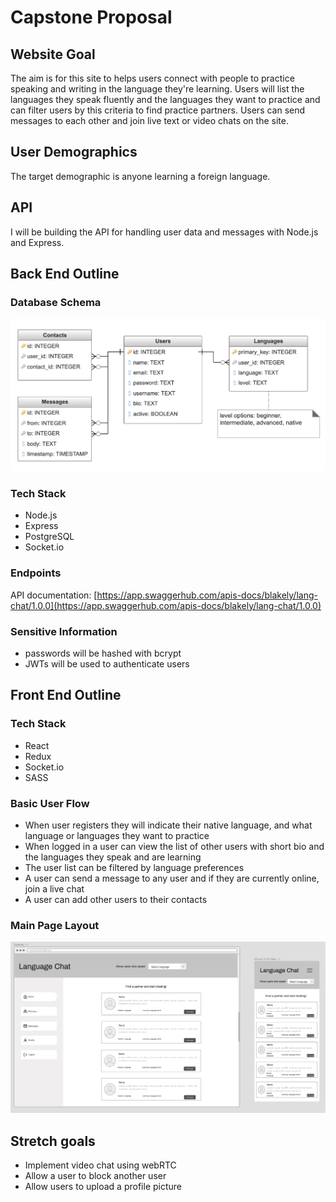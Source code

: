 # Capstone Proposal

## Website Goal
The aim is for this site to helps users connect with people to practice speaking and writing in the language they're learning. Users will list the languages they speak fluently and the languages they want to practice and can filter users by this criteria to find practice partners. Users can send messages to each other and join live text or video chats on the site.
 

## User Demographics 
The target demographic is anyone learning a foreign language.

## API
I will be building the API for handling user data and messages with Node.js and Express. 
## Back End Outline

### Database Schema
![database schema](chat-schema.png)

### Tech Stack
* Node.js
* Express
* PostgreSQL
* Socket.io

### Endpoints
API documentation: [https://app.swaggerhub.com/apis-docs/blakely/lang-chat/1.0.0](https://app.swaggerhub.com/apis-docs/blakely/lang-chat/1.0.0)

### Sensitive Information
* passwords will be hashed with bcrypt
* JWTs will be used to authenticate users

## Front End Outline
### Tech Stack
* React
* Redux
* Socket.io
* SASS


### Basic User Flow
* When user registers they will indicate their native language, and what language or languages they want to practice
* When logged in a user can view the list of other users with short bio and the languages they speak and are learning
* The user list can be filtered by language preferences
* A user can send a message to any user and if they are currently online, join a live chat
* A user can add other users to their contacts

### Main Page Layout
![wireframe](wireframe1.png)

## Stretch goals
* Implement video chat using webRTC
* Allow a user to block another user
* Allow users to upload a profile picture


